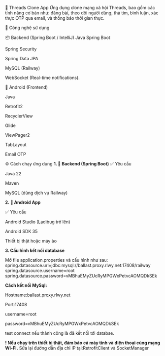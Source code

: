 📱 Threads Clone App
Ứng dụng clone mạng xã hội Threads, bao gồm các tính năng cơ bản như: đăng bài, theo dõi người dùng, thả tim, bình luận, xác thực OTP qua email, và thông báo thời gian thực.

🧰 Công nghệ sử dụng

📦 Backend (Spring Boot / IntelliJ)
Java Spring Boot

Spring Security

Spring Data JPA

MySQL (Railway)

WebSocket (Real-time notifications).


📱 Android (Frontend)

Java

Retrofit2

RecyclerView

Glide

ViewPager2

TabLayout

Email OTP


⚙️ Cách chạy ứng dụng
**1. 🚀 Backend (Spring Boot)**
✅ Yêu cầu

Java 22

Maven

MySQL (dùng dịch vụ Railway)

**2. 📱 Android App**
   
✅ Yêu cầu

Android Studio (Ladibug trở lên)

Android SDK 35

Thiết bị thật hoặc máy ảo

**3. Cấu hình kết nối database**

Mở file application.properties và cấu hình như sau:
spring.datasource.url=jdbc:mysql://ballast.proxy.rlwy.net:17408/railway
spring.datasource.username=root
spring.datasource.password=vMBhuEMyZUcRyMPGWxPetvcAOMQDkSEk

**Cách kết nối MySql:**

Hostname:ballast.proxy.rlwy.net

Port:17408

username=root

password=vMBhuEMyZUcRyMPGWxPetvcAOMQDkSEk

test connect nếu thành công là đã kết nối tới databse.


**! Nếu chạy trên thiết bị thật, đảm bảo cả máy tính và điện thoại cùng mạng Wi-Fi.**
Sửa lại đường dẫn địa chỉ IP tại:RetrofitClient và SocketManager

